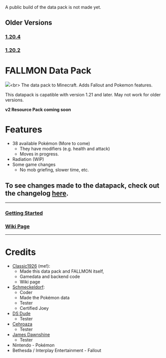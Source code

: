 A public build of the data pack is not made yet.
## Older Versions
### [1.20.4](https://github.com/ClassicBoost/FALLMON-in-Minecraft/tree/1.20.2-Legacy)
### [1.20.2](https://github.com/ClassicBoost/FALLMON-in-Minecraft/tree/1.20.4-Legacy)
# FALLMON Data Pack
![]([https://cdn.discordapp.com/attachments/1175476820322291774/1208616884363075605/title.png?ex=65e3ef30&is=65d17a30&hm=439cb4ae19baa9b592e280d9c38f09ef23a4dcae6c9628fe5c1747430a85a1be&](https://cdn.discordapp.com/attachments/1175476820322291774/1208616884363075605/title.png?ex=65ff9eb0&is=65ed29b0&hm=885f9f6f137b50667cff93c60be0cc9e6a19634f69af20210b2a494ca0b4adde&))<br>
The data pack to Minecraft. Adds Fallout and Pokemon features.

This datapack is capatible with version 1.21 and later. May not work for older versions.

**v2 Resource Pack coming soon**

# Features
* 38 available Pokémon (More to come)
   * They have modifiers (e.g. health and attack)
   * Moves in progress.
* Radiation (WIP)
* Some game changes
  * No mob griefing, slower time, etc.
## To see changes made to the datapack, check out the changelog [here](https://github.com/ClassicBoost/FALLMON-Data-Pack/blob/main/CHANGELOG.md).
-----------------------------------------------
### [Getting Started](https://github.com/ClassicBoost/FALLMON-Data-Pack/wiki/Getting-Started)<br>
### [Wiki Page](https://github.com/ClassicBoost/FALLMON-Data-Pack/wiki)<br>
-----------------------------------------------
# Credits
* [Classic1926](https://twitter.com/classic1926) (me!):
  * Made this data pack and FALLMON itself,
  * Gamedata and backend code
  * Wiki page
* [Schmeckeldorf](https://twitter.com/Schmeckeld0rf):
  * Coder
  * Made the Pokémon data
  * Tester
  * Certified Joey
* [DS Dude](https://twitter.com/DSDude3)
  * Tester
* [Cehroaza](https://twitter.com/Cehroaza)
  * Tester
* [James Dawnshine](https://bsky.app/profile/jamesdawnshine.bsky.social)
  * Tester
* Nintendo - Pokémon
* Bethesda / Interplay Entertainment - Fallout
